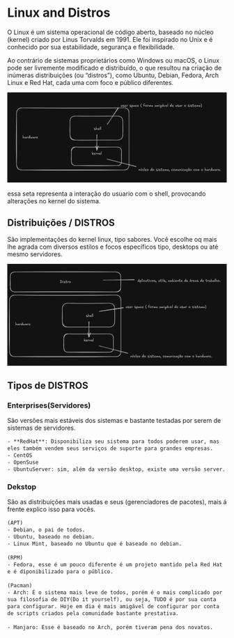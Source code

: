 # Linux and Distros

O Linux é um sistema operacional de código aberto, baseado no núcleo (kernel) criado por Linus Torvalds em 1991. Ele foi inspirado no Unix e é conhecido por sua estabilidade, segurança e flexibilidade.

Ao contrário de sistemas proprietários como Windows ou macOS, o Linux pode ser livremente modificado e distribuído, o que resultou na criação de inúmeras distribuições (ou “distros”), como Ubuntu, Debian, Fedora, Arch Linux e Red Hat, cada uma com foco e público diferentes.

![Representação](../img/linux-kernel-shell.png)

essa seta representa a interação do usuario com o shell, provocando alterações no kernel do sistema.

## Distribuições / DISTROS

São implementações do kernel linux, tipo sabores. Você escolhe oq mais lhe agrada com diversos estilos e focos específicos tipo, desktops ou até mesmo servidores. 

![Distros](../img/Distros.png)

## Tipos de DISTROS

### Enterprises(Servidores)

São versões mais estáveis dos sistemas e bastante testadas por serem de sistemas de servidores.

    - **RedHat**: Disponibiliza seu sistema para todos poderem usar, mas eles também vendem seus serviços de suporte para grandes empresas.
    - CentOS
    - OpenSuse
    - UbuntuServer: sim, além da versão desktop, existe uma versão server.

### Dekstop

São as distribuições mais usadas e seus (gerenciadores de pacotes), mais á frente explico isso para vocês.

    (APT)
    - Debian, o pai de todos.
    - Ubuntu, baseado no debian.
    - Linux Mint, baseado no Ubuntu que é baseado no debian.

    (RPM)
    - Fedora, esse é um pouco diferente é um projeto mantido pela Red Hat e é diponibilizado para o público.

    (Pacman)
    - Arch: É o sistema mais leve de todos, porém é o mais complicado por sua filosofia de DIY(Do it yourself), ou seja, TUDO é por sua conta para configurar. Hoje em dia é mais amigável de configurar por conta de scripts criados pela comunidade bastante prestativa.

    - Manjaro: Esse é baseado no Arch, porém tiveram pena dos novatos.